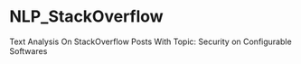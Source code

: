 # NLP_StackOverflow
Text Analysis On StackOverflow Posts With Topic: Security on Configurable Softwares
